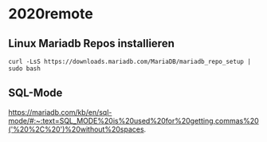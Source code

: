 # 2020remote

## Linux Mariadb Repos installieren 

```
curl -LsS https://downloads.mariadb.com/MariaDB/mariadb_repo_setup | sudo bash
```

## SQL-Mode 

https://mariadb.com/kb/en/sql-mode/#:~:text=SQL_MODE%20is%20used%20for%20getting,commas%20('%20%2C%20')%20without%20spaces.

